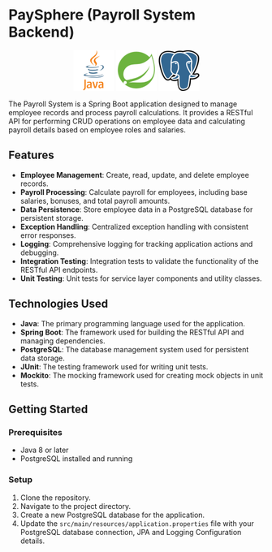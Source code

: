 # PaySphere (Payroll System Backend)

<div align="center">
  <img src="https://raw.githubusercontent.com/github/explore/80688e429a7d4ef2fca1e82350fe8e3517d3494d/topics/java/java.png" alt="Java Logo" width="80" height="80">
  <img src="https://raw.githubusercontent.com/github/explore/80688e429a7d4ef2fca1e82350fe8e3517d3494d/topics/spring-boot/spring-boot.png" alt="Spring Boot Logo" width="80" height="80">
  <img src="https://raw.githubusercontent.com/github/explore/80688e429a7d4ef2fca1e82350fe8e3517d3494d/topics/postgresql/postgresql.png" alt="PostgreSQL Logo" width="80" height="80">
</div>

The Payroll System is a Spring Boot application designed to manage employee records and process payroll calculations. It provides a RESTful API for performing CRUD operations on employee data and calculating payroll details based on employee roles and salaries.

## Features

- **Employee Management**: Create, read, update, and delete employee records.
- **Payroll Processing**: Calculate payroll for employees, including base salaries, bonuses, and total payroll amounts.
- **Data Persistence**: Store employee data in a PostgreSQL database for persistent storage.
- **Exception Handling**: Centralized exception handling with consistent error responses.
- **Logging**: Comprehensive logging for tracking application actions and debugging.
- **Integration Testing**: Integration tests to validate the functionality of the RESTful API endpoints.
- **Unit Testing**: Unit tests for service layer components and utility classes.

## Technologies Used

- **Java**: The primary programming language used for the application.
- **Spring Boot**: The framework used for building the RESTful API and managing dependencies.
- **PostgreSQL**: The database management system used for persistent data storage.
- **JUnit**: The testing framework used for writing unit tests.
- **Mockito**: The mocking framework used for creating mock objects in unit tests.

## Getting Started

### Prerequisites

- Java 8 or later
- PostgreSQL installed and running

### Setup

1. Clone the repository.
2. Navigate to the project directory.
3. Create a new PostgreSQL database for the application.
4. Update the `src/main/resources/application.properties` file with your PostgreSQL database connection, JPA and Logging Configuration details.
